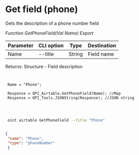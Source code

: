 ﻿---
sidebar_position: 9
---

# Get field (phone)
 Gets the description of a phone number field


*Function GetPhoneField(Val Name) Export*

 | Parameter | CLI option | Type | Destination |
 |-|-|-|-|
 | Name | --title | String | Field name |

 
 Returns: Structure - Field description

```bsl title="Code example"
	
 
 Name = "Phone";
 
 Response = OPI_Airtable.GetPhoneField(Name); //Map
 Response = OPI_Tools.JSONString(Response); //JSON string
 
	
```

```sh title="CLI command example"
 
 oint airtable GetPhoneField --title "Phone"

```


```json title="Result"

{
 "name": "Phone",
 "type": "phoneNumber"
 }

```
